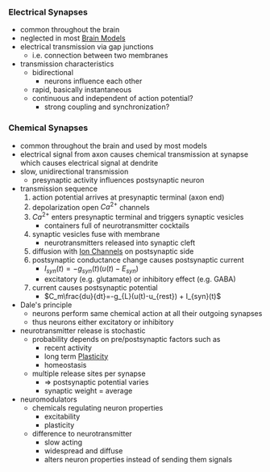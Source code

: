 ### Electrical Synapses
+ common throughout the brain
+ neglected in most [Brain Models](../Brain%20Models/Brain%20Models.md)
+ electrical transmission via gap junctions
	+ i.e. connection between two membranes
+ transmission characteristics
	+ bidirectional
		+ neurons influence each other
	+ rapid, basically instantaneous
	+ continuous and independent of action potential?
		+ strong coupling and synchronization?

### Chemical Synapses
+ common throughout the brain and used by most models
+ electrical signal from axon causes chemical transmission at synapse which causes electrical signal at dendrite
+ slow, unidirectional transmission
	+ presynaptic activity influences postsynaptic neuron
+ transmission sequence
	1. action potential arrives at presynaptic terminal (axon end)
	2. depolarization open $Ca^{2+}$ channels
	3. $Ca^{2+}$ enters presynaptic terminal and triggers synaptic vesicles 
		+ containers full of neurotransmitter cocktails
	4. synaptic vesicles fuse with membrane
		+ neurotransmitters released into synaptic cleft
	5. diffusion with [Ion Channels](Ion%20Channels.md) on postsynaptic side
	6. postsynaptic conductance change causes postsynaptic current 
		+ $I_{syn}(t)=-g_{syn}(t)(u(t)-E_{syn})$ 
		+ excitatory (e.g. glutamate) or inhibitory effect (e.g. GABA)
	7. current causes postsynaptic potential
		+ $C_m\frac{du}{dt}=-g_{L}(u(t)-u_{rest}) + I_{syn}(t)$ 
+ Dale's principle
	+ neurons perform same chemical action at all their outgoing synapses
	+ thus neurons either excitatory or inhibitory
+ neurotransmitter release is stochastic
	+ probability depends on pre/postsynaptic factors such as
		+ recent activity
		+ long term [Plasticity](Plasticity.md)
		+ homeostasis
	+ multiple release sites per synapse
		+ $\Rightarrow$ postsynaptic potential varies
		+ synaptic weight = average
+ neuromodulators
	+ chemicals regulating neuron properties
		+ excitability
		+ plasticity
	+ difference to neurotransmitter
		+ slow acting
		+ widespread and diffuse
		+ alters neuron properties instead of sending them signals
